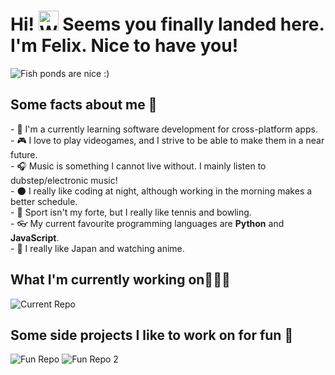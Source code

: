 <h1>Hi! <img src='https://raw.githubusercontent.com/TheDudeThatCode/TheDudeThatCode/master/Assets/Hi.gif' alt='Wave!' width="32px"  height="32px"/> Seems you finally landed here.<br/> I'm Felix. Nice to have you!</h1>
<img src="https://static.wikia.nocookie.net/animal-jam-clans-1/images/1/1c/Made_by_1041uuu.gif/revision/latest?cb=20210406230318" alt="Fish ponds are nice :)"/>

<h2>Some facts about me 💬</h2>
- 🚀 I'm a currently learning software development for cross-platform apps.<br/>
- 🎮 I love to play videogames, and I strive to be able to make them in a near future.<br/>
- 🎧 Music is something I cannot live without. I mainly listen to dubstep/electronic music!<br/>
- 🌑 I really like coding at night, although working in the morning makes a better schedule.<br/>
- 🎾 Sport isn't my forte, but I really like tennis and bowling.<br/>
- 👓 My current favourite programming languages are <strong>Python</strong> and <strong>JavaScript</strong>.<br/>
- 🍙 I really like Japan and watching anime.<br/>

<h2>What I'm currently working on👨🏽‍💻</h2>
<img src="https://github-readme-stats.vercel.app/api/pin/?username=SkinnyDevi&repo=MU-VR-Experience&theme=dark" alt="Current Repo"/>

<h2>Some side projects I like to work on for fun 🎲</h2>
<img src="https://github-readme-stats.vercel.app/api/pin/?username=SkinnyDevi&repo=scriptable&theme=tokyonight" alt="Fun Repo"/>
<img src="https://github-readme-stats.vercel.app/api/pin/?username=SkinnyDevi&repo=SSBU-UMM-yuzu-compat&theme=tokyonight" alt="Fun Repo 2"/>

